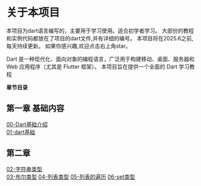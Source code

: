 # 关于本项目
本项目为dart语言编写的，主要用于学习使用。适合初学者学习。
大部份的教程和实例代码都放在了项目的dart文件,并有详细的编号。
本项目将在2025.6之前,每天持续更新。
如果你感兴趣,欢迎点击右上角star。


Dart 是一种现代化、面向对象的编程语言，广泛用于构建移动、桌面、服务器和 Web 应用程序（尤其是 Flutter 框架）。
本项目旨在提供一个全面的 Dart 学习教程

**章节目录**
## 第一章 基础内容
[00-Dart基础介绍](./第一章-dart基础/00-Dart基础介绍.md '点击跳转')   
[01-dart基础](./第一章-dart基础/01-dart基础.dart '点击跳转')

## 第二章
[02-字符串类型](./第二章-数据类型/02-字符串数据类型.dart '点击跳转')   
[03-布尔类型](./第二章-数据类型/03-布尔类型.dart '点击跳转')
[04-列表类型](./第二章-数据类型/04-列表类型.dart '点击跳转')
[05-列表的遍历](./第二章-数据类型/05-列表的遍历.dart '点击跳转')
[06-set类型](./第二章-数据类型/06-set类型.dart '点击跳转')